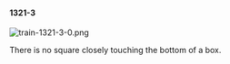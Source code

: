 #### 1321-3
![train-1321-3-0.png](https://github.com/lil-lab/nlvr/raw/master/nlvr/train/images/73/train-1321-3-0.png "train-1321-3-0.png")

There is no square closely touching the bottom of a box.